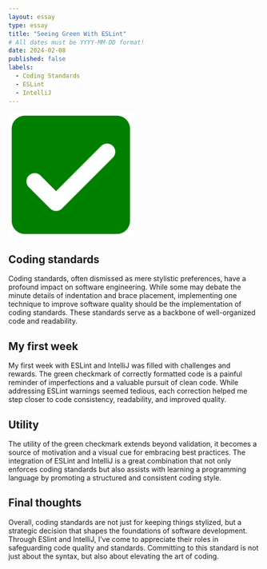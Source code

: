 ```yaml
---
layout: essay
type: essay
title: "Seeing Green With ESLint"
# All dates must be YYYY-MM-DD format!
date: 2024-02-08
published: false
labels:
  - Coding Standards
  - ESLint
  - IntelliJ
---
```


<img width="250px" class="rounded float-start pe-4" src="../img/ESLint/GreenCheckmark.png">

## **Coding standards**
Coding standards, often dismissed as mere stylistic preferences, have a profound impact on software engineering. While some may debate the minute details of indentation and brace placement, implementing one technique to improve software quality should be the implementation of coding standards. These standards serve as a backbone of well-organized code and readability.

## **My first week**
My first week with ESLint and IntelliJ was filled with challenges and rewards. The green checkmark of correctly formatted code is a painful reminder of imperfections and a valuable pursuit of clean code. While addressing ESLint warnings seemed tedious, each correction helped me step closer to code consistency, readability, and improved quality.

## **Utility**
The utility of the green checkmark extends beyond validation, it becomes a source of motivation and a visual cue for embracing best practices. The integration of ESLint and IntelliJ is a great combination that not only enforces coding standards but also assists with learning a programming language by promoting a structured and consistent coding style.

## **Final thoughts**
Overall, coding standards are not just for keeping things stylized, but a strategic decision that shapes the foundations of software development. Through ESlint and IntelliJ, I’ve come to appreciate their roles in safeguarding code quality and standards. Committing to this standard is not just about the syntax, but also about elevating the art of coding. 
